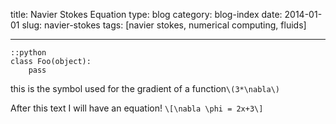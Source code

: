 title: Navier Stokes Equation
type: blog
category: blog-index
date: 2014-01-01
slug: navier-stokes
tags: [navier stokes, numerical computing, fluids]

---

    ::python
    class Foo(object):
        pass
this is the symbol used for the gradient of a function`\(3*\nabla\)`

After this text I will have an equation! `\[\nabla \phi = 2x+3\]`
